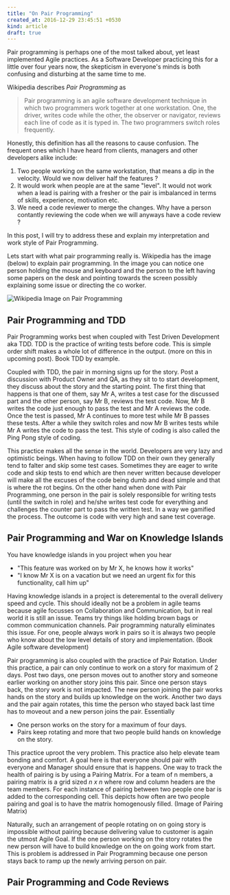 ```yaml
---
title: "On Pair Programming"
created_at: 2016-12-29 23:45:51 +0530
kind: article
draft: true
---
```


<!-- more -->

Pair programming is perhaps one of the most talked about, yet least implemented Agile practices. As a Software Developer practicing this for a little over four years now, the skepticism in everyone's minds is both confusing and disturbing at the same time to me. 

Wikipedia describes *Pair Programming* as

>Pair programming is an agile software development technique in which two programmers work together at one workstation. One, the driver, writes code while the other, the observer or navigator, reviews each line of code as it is typed in. The two programmers switch roles frequently.

Honestly, this definition has all the reasons to cause confusion. The frequent ones which I have heard from clients, managers and other developers alike include:

1. Two people working on the same workstation, that means a dip in the velocity. Would we now deliver half the features ?
2. It would work when people are at the same "level". It would not work when a lead is pairing with a fresher or the pair is imbalanced in terms of skills, experience, motivation etc.
3. We need a code reviewer to merge the changes. Why have a person contantly reviewing the code when we will anyways have a code review ?

In this post, I will try to address these and explain my interpretation and work style of Pair Programming.

Lets start with what pair programming really is. Wikipedia has the image (below) to explain pair programming. In the image you can notice one person holding the mouse and keyboard and the person to the left having some papers on the desk and pointing towards the screen possibly explaining some issue or directing the co worker.

![Wikipedia Image on Pair Programming](https://upload.wikimedia.org/wikipedia/commons/thumb/a/af/Pair_programming_1.jpg/660px-Pair_programming_1.jpg)


## Pair Programming and TDD

Pair Programming works best when coupled with Test Driven Development aka TDD. TDD is the practice of writing tests before code. This is simple order shift makes a whole lot of difference in the output. (more on this in upcoming post). Book TDD by example.

Coupled with TDD, the pair in morning signs up for the story. Post a discussion with Product Owner and QA, as they sit to to start development, they discuss about the story and the starting point.  The first thing that happens is that one of them, say Mr A, writes a test case for the discussed part and the other person, say Mr B, reviews the test code. Now, Mr B writes the code just enough to pass the test and Mr A reviews the code. Once the test is passed, Mr A continues to more test while Mr B passes these tests. After a while they switch roles and now Mr B writes tests while Mr A writes the code to pass the test. This style of coding is also called the Ping Pong style of coding. 

This practice makes all the sense in the world. Developers are very lazy and optimistic beings. When having to follow TDD on their own they generally tend to falter and skip some test cases. Sometimes they are eager to write code and skip tests to end which are then never written because developer will make all the excuses of the code being dumb and dead simple and that is where the rot begins. On the other hand when done with Pair Programming, one person in the pair is solely responsible for writing tests (until the switch in role) and he/she writes test code for everything and challenges the counter part to pass the written test. In a way we gamified the process. The outcome is code with very high and sane test coverage. 

## Pair Programming and War on Knowledge Islands

You have knowledge islands in you project when you hear 

* "This feature was worked on by Mr X, he knows how it works" 
* "I know Mr X is on a vacation but we need an urgent fix for this functionality, call him up"

Having knowledge islands in a project is deteremental to the overall delivery speed and cycle. This should ideally not be a problem in agile teams because agile focusses on Collaboration and Communication, but in real world it is still an issue. Teams try things like holding brown bags or common communication channels. Pair programming naturally eliminates this issue. For one, people always work in pairs so it is always two people who know about the low level details of story and implementation. (Book Agile software development)

Pair programming is also coupled with the practice of Pair Rotation. Under this practice, a pair can only continue to work on a story for maximum of 2 days. Post two days, one person moves out to another story and someone earlier working on another story joins this pair. Since one person stays back, the story work is not impacted. The new person joining the pair works hands on the story and builds up knowledge on the work. Another two days and the pair again rotates, this time the person who stayed back last time has to moveout and a new person joins the pair. Essentially

* One person works on the story for a maximum of four days.
* Pairs keep rotating and more that two people build hands on knowledge on the story.

This practice uproot the very problem. This practice also help elevate team bonding and comfort. A goal here is that everyone should pair with everyone and Manager should ensure that is happens. One way to track the health of pairing is by using a Pairing Matrix. For a team of n members, a pairing matrix is a grid sized *n x n* where row and column headers are the team members. For each instance of pairing between two people one bar is added to the corresponding cell. This depicts how often are two people pairing and goal is to have the matrix homogenously filled.
 (Image of Pairing Matrix)

Naturally, such an arrangement of people rotating on on going story is impossible without pairing because delivering value to customer is again the utmost Agile Goal. If the one person working on the story rotates the new person will have to build knowledge on the on going work from start. This is problem is addressed in Pair Programming because one person stays back to ramp up the newly arriving person on pair.

## Pair Programming and Code Reviews


